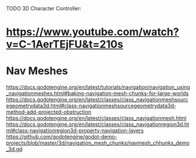 TODO
3D Character Controller:
# https://www.youtube.com/watch?v=C-1AerTEjFU&t=210s


# Nav Meshes
https://docs.godotengine.org/en/latest/tutorials/navigation/navigation_using_navigationmeshes.html#baking-navigation-mesh-chunks-for-large-worlds
https://docs.godotengine.org/en/latest/classes/class_navigationmeshsourcegeometrydata3d.html#class-navigationmeshsourcegeometrydata3d-method-add-projected-obstruction
https://docs.godotengine.org/en/latest/classes/class_navigationmesh.html
https://docs.godotengine.org/en/latest/classes/class_navigationregion3d.html#class-navigationregion3d-property-navigation-layers
https://github.com/godotengine/godot-demo-projects/blob/master/3d/navigation_mesh_chunks/navmesh_chhunks_demo_3d.gd



